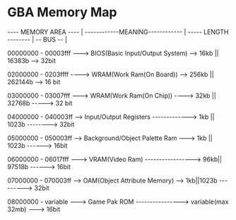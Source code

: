 # GBA Memory Map

----  MEMORY AREA  ---- | ------------MEANING------------ | ----- LENGTH -------- | -- BUS -- |
                        
00000000 - 00003fff ---> BIOS(Basic Input/Output System) --> 16kb || 16383b --> 32bit

02000000 - 0203ffff ----> WRAM(Work Ram(On Board)) --> 256kb || 262144b --> 16 bit

03000000 - 03007fff ---> WRAM(Work Ram(On Chip)) ----> 32kb || 32768b -----> 32 bit

04000000 - 040003ff --> Input/Output Registers -------------> 1kb || 1023b --------> 32bit

05000000 - 050003ff --> Background/Object Palette Ram ---> 1kb || 1023b ------> 16bit

06000000 - 06017fff ---> VRAM(Video Ram) -----------------> 96kb|| 97518b ------> 16bit

07000000 - 070003ff --> OAM(Object Attribute Memory) --> 1kb||1023b ---------> 32bit 

08000000 - variable ---> Game Pak ROM ----------------> variable(max 32mb) ---> 16bit 


